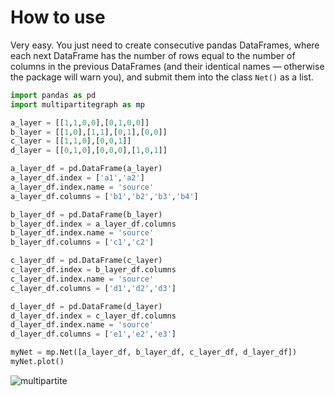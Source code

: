 # How to use
Very easy. You just need to create consecutive pandas DataFrames, where each next DataFrame has the number of rows equal to the number of columns in the previous DataFrames (and their identical names — otherwise the package will warn you), and submit them into the class `Net()` as a list.
```python
import pandas as pd
import multipartitegraph as mp

a_layer = [[1,1,0,0],[0,1,0,0]]
b_layer = [[1,0],[1,1],[0,1],[0,0]]
c_layer = [[1,1,0],[0,0,1]]
d_layer = [[0,1,0],[0,0,0],[1,0,1]]

a_layer_df = pd.DataFrame(a_layer)
a_layer_df.index = ['a1','a2']
a_layer_df.index.name = 'source'
a_layer_df.columns = ['b1','b2','b3','b4'] 

b_layer_df = pd.DataFrame(b_layer)
b_layer_df.index = a_layer_df.columns
b_layer_df.index.name = 'source'
b_layer_df.columns = ['c1','c2']

c_layer_df = pd.DataFrame(c_layer)
c_layer_df.index = b_layer_df.columns
c_layer_df.index.name = 'source'
c_layer_df.columns = ['d1','d2','d3']

d_layer_df = pd.DataFrame(d_layer)
d_layer_df.index = c_layer_df.columns
d_layer_df.index.name = 'source'
d_layer_df.columns = ['e1','e2','e3']

myNet = mp.Net([a_layer_df, b_layer_df, c_layer_df, d_layer_df])
myNet.plot()
```
![multipartite](https://user-images.githubusercontent.com/14263965/189505030-f207aca6-d9d0-431e-95e9-5e693eb47e06.png)
